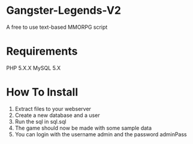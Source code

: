 Gangster-Legends-V2
===================

A free to use text-based MMORPG script


Requirements
==============

PHP 5.X.X
MySQL 5.X


How To Install
==============

1) Extract files to your webserver
2) Create a new database and a user
3) Run the sql in sql.sql
4) The game should now be made with some sample data
5) You can login with the username admin and the password adminPass